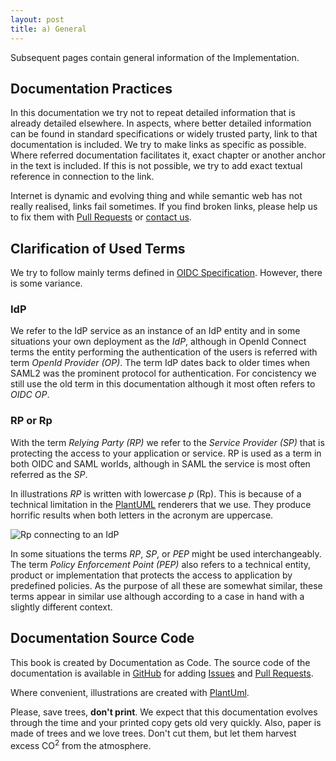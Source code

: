 ```yaml
---
layout: post
title: a) General
---
```

Subsequent pages contain general information of the Implementation.

## Documentation Practices

In this documentation we try not to repeat detailed information that is already detailed elsewhere. In aspects, where better detailed information can be found in standard specifications or widely trusted party, link to that documentation is included. We try to make links as specific as possible. Where referred documentation facilitates it, exact chapter or another anchor in the text is included. If this is not possible, we try to add exact textual reference in connection to the link.

Internet is dynamic and evolving thing and while semantic web has not really realised, links fail sometimes. If you find broken links, please help us to fix them with [Pull Requests](https://github.com/olevi-id/ip-idp-documentation/pulls) or [contact us](https://www.weare.fi/en/contact-page/).

## Clarification of Used Terms

We try to follow mainly terms defined in [OIDC Specification](https://openid.net/specs/openid-connect-core-1_0.html#Terminology). However, there is some variance.

### IdP

We refer to the IdP service as an instance of an IdP entity and in some situations your own deployment as the _IdP_, although in OpenId Connect terms the entity performing the authentication of the users is referred with term _OpenId Provider (OP)_. The term IdP dates back to older times when SAML2 was the prominent protocol for authentication. For concistency we still use the old term in this documentation although it most often refers to _OIDC OP_.

### RP or Rp

With the term _Relying Party (RP)_ we refer to the _Service Provider (SP)_ that is protecting the access to your application or service. RP is used as a term in both OIDC and SAML worlds, although in SAML the service is most often referred as the _SP_.

In illustrations _RP_ is written with lowercase _p_ (Rp). This is because of a technical limitation in the [PlantUML](https://plantuml.com) renderers that we use. They produce horrific results when both letters in the acronym are uppercase.

![Rp connecting to an IdP](../../../assets/img/rp-idp.svg)

In some situations the terms _RP_, _SP_, or _PEP_ might be used interchangeably. The term _Policy Enforcement Point (PEP)_ also refers to a technical entity, product or implementation that protects the access to application by predefined policies. As the purpose of all these are somewhat similar, these terms appear in similar use although according to a case in hand with a slightly different context. 

## Documentation Source Code

This book is created by Documentation as Code. The source code of the documentation is available in [GitHub](https://github.com/klaalo/ip-idp-documentation) for adding [Issues](https://github.com/klaalo/ip-idp-documentation/issues) and [Pull Requests](https://github.com/klaalo/ip-idp-documentation/pulls).

Where convenient, illustrations are created with [PlantUml](https://plantuml.com).

Please, save trees, **don't print**. We expect that this documentation evolves through the time and your printed copy gets old very quickly. Also, paper is made of trees and we love trees. Don't cut them, but let them harvest excess CO<sup>2</sup> from the atmosphere.